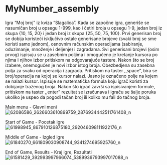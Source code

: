 # MyNumber_assembly

Igra “Moj broj” iz kviza “Slagalica”. Kada se započne igra, generiše se nasumičan broj u opsegu 1-999, kao i četiri broja u opsegu 1-9, jedan broj iz skupa {10, 15, 20} i jedan broj iz skupa {25, 50, 75, 100}. Prvi generisan broj se dobija koristeći isključivo ostale generisane brojeve (svaki broj se sme koristi samo jednom), osnovnim računskim operacijama (sabiranje, oduzimanje, množenje i deljenje) i zagradama. Svi generisani brojevi (osim prvog) ispisuju se u zasebnim poljima i omogućeno je kretanje kursora po njima i njihov izbor pritiskom na odgovarajuće tastere. Nakon što se broj izabere, onemogućen je novi izbor istog broja. Obezbedjena su zasebna polja za svaku od operacija i zagrada. Pritiskom na taster ,,space”, bira se broj/operacija na kojoj se kursor nalazi. Jasno je označeno polje na kojem se nalazi kursor. Ispisuje se matematička formula koju igrač koristi za dobijanje traženog broja. Nakon što igrač završi sa ispisivanjem formule, pritiskom na taster ,,enter” rezultat se izračunava i igraču se šalje poruka ukoliko je uspeo da pogodi tačan broj ili koliko mu fali do tačnog broja.

Main menu - Glavni meni
![62086586_2626603610899759_2876934442511761408_n](https://user-images.githubusercontent.com/59072921/71325885-8974af80-24f3-11ea-89a5-83e5d2e4b1bb.jpg)


Start of Game - Pocetak igre
![61998945_867910126875180_292046098111922176_n](https://user-images.githubusercontent.com/59072921/71325905-b88b2100-24f3-11ea-85b4-35e7d26e414e.jpg)

Middle of Game - Izgled igre
![61840270_661809030908744_9341274695925760_n](https://user-images.githubusercontent.com/59072921/71325913-d9537680-24f3-11ea-8806-9971b15b74c5.jpg)

End of Game, Results - Kraj igre, Rezultati
![61581429_392993997966074_5389936793997017088_n](https://user-images.githubusercontent.com/59072921/71325924-f5571800-24f3-11ea-9df3-e2f2e14a4df0.jpg)
